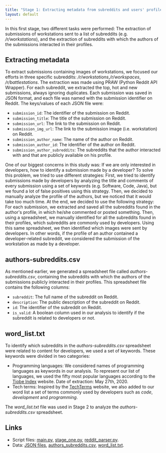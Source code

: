 ```yaml
---
title: "Stage 1: Extracting metadata from subreddits and users' profiles"
layout: default
---
```


In this first stage, two different tasks were performed: The extraction of submissions of workstations sent to a list of subreddits (e.g. _/r/workstations_), and the extraction of subreddits with which the authors of the submissions interacted in their profiles.

## Extracting metadata

To extract submissions containing images of workstations, we focused our efforts in three specific subreddits: _/r/workstations_,_/r/workspaces_, _/r/battlestations_. The extraction was made using PRAW (Python Reddit API Wrapper). For each subreddit, we extracted the top, hot and new submissions, always ignoring duplicates. Each submission was saved in JSON format, and each file was named with the submission identifier on Reddit. The keys/values of each JSON file were:

- `submission_id`: The identifier of the submission on Reddit.
- `submission_title`: The title of the submission on Reddit.
- `submission_url`: The link to the submission on Reddit.
- `submission_img_url`: The link to the submission image (i.e. workstation) on Reddit.
- `submission_author_name`: The name of the author on Reddit.
- `submission_author_id`: The identifier of the author on Reddit.
- `submission_author_subreddits`: The subreddits that the author interacted with and that are publicly available on his profile.

One of our biggest concerns in this study was: If we are only interested in developers, how to identify a submission made by a developer? To solve this problem, we tried to use different strategies: First, we tried to identify submissions made by developers by analyzing the title and comments of every submission using a set of keywords (e.g. Software, Code, Java), but we found a lot of false positives using this strategy. Then, we decided to manually analyze the profile of the authors, but we noticed that it would take too much time. At the end, we decided to use the following strategy: For each submission, we extracted and saved all the subreddits found in the author's profile, in which he/she commented or posted something. Then, using a spreadsheet, we manually identified for all the subreddits found in their profiles, which subreddits are commonly used by developers. Using this same spreadsheet, we then identified which images were sent by developers. In other words, if the profile of an author contained a developer-related subreddit, we considered the submission of the workstation as made by a developer.

## authors-subreddits.csv

As mentioned earlier, we generated a spreadsheet file called _authors-subreddits.csv_, containing the subreddits with which the authors of the submissions publicly interacted in their profiles. This spreadsheet file contains the following columns:

- `subreddit`: The full name of the subreddit on Reddit.
- `description`: The public description of the subreddit on Reddit.
- `id`: The identifier of the subreddit on Reddit.
- `is_valid`: A boolean column used in our analysis to identify if the subreddit is related to developers or not.

## word_list.txt

To identify which subreddits in the _authors-subreddits.csv_ spreadsheet were related to content for developers, we used a set of keywords. These keywords were divided in two categories:

- Programming languages: We considered names of programming languages as keywords in our analysis. To represent our list of languages, we used the fifty most popular languages according to the [Tiobe Index](https://www.tiobe.com/tiobe-index/) website. Date of extraction: May 27th, 2020.
- Tech terms: Inspired by the [TechTerms](https://techterms.com/category/technical) website, we also added to our word list a set of terms commonly used by developers such as _code_, _development_ and _programming_.

The _word\_list.txt_ file was used in Stage 2 to analyze the _authors-subreddits.csv_ spreadsheet.

## Links

- Script files: [main.py](https://github.com/fronchetti/workstations/blob/master/code/main.py),
                [stage_one.py](https://github.com/fronchetti/workstations/blob/master/code/stage_one.py),
                [reddit_parser.py](https://github.com/fronchetti/workstations/blob/master/code/reddit_parser.py).
- Data: [JSON files](https://github.com/fronchetti/workstations/tree/master/data/submissions),
        [authors_subreddits.csv](https://github.com/fronchetti/workstations/blob/master/data/authors-subreddits.csv),
        [word_list.txt](https://github.com/fronchetti/workstations/blob/master/data/word_list.txt).
